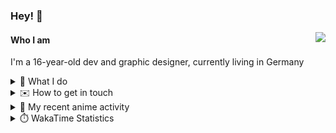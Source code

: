 ### Hey! 👋

[<img src="https://lanyard-profile-readme.vercel.app/api/228965621478588416" align="right">](https://discord.com/users/228965621478588416)

#### Who I am

I'm a 16-year-old dev and graphic designer, currently living in Germany

<details>
  <summary>💼 What I do</summary>
  
I am currently primarily working on [taiga Bot](https://taigabot.net) and [PartydoosMedia](https://partydoosmedia.com)
I helped / am helping translate [PreMiD](https://premid.app), [Flashing Lights](https://store.steampowered.com/app/605740/Flashing_Lights__Police_Firefighting_Emergency_Services_Simulator/), [Hypixel](https://hypixel.net/), [Discord Templates](https://discordtemplates.com/), [Discord Extreme List](https://discordextremelist.xyz/), [Kitsu](https://kitsu.io/), [Minecraft](https://minecraft.net/), and [taiga Bot](https://taigabot.net) to the German language
</details>

<details>
  <summary>✉️ How to get in touch</summary>
  
> Sorted by how quickly you can expect a reply
- [Hit me up on Discord](https://discord.com/users/228965621478588416)
- [Hit me up on Twitter](https://twitter.com/cruggdev)
- [Send me a mail](mailto:me@crg.sh)
</details>


<details>
  <summary>🌸 My recent anime activity</summary>
  
<!-- ANILIST_ACTIVITY:start -->

-   📺 Completed [A Whisker Away](https://anilist.co/anime/114963) (16:17, 02 April 2022)
-   📺 Completed [The Anthem of the Heart](https://anilist.co/anime/20968) (20:03, 26 March 2022)
-   📺 Plans to watch [Natsu e no Tunnel, Sayonara no Deguchi](https://anilist.co/anime/142769) (20:04, 15 March 2022)
-   📺 Plans to watch [The Moment You Fall in Love](https://anilist.co/anime/21757) (20:01, 15 March 2022)
-   📺 Plans to watch [I've Always Liked You](https://anilist.co/anime/21296) (20:00, 15 March 2022)

<!-- ANILIST_ACTIVITY:end -->
</details>

<details>
  <summary>⏱️ WakaTime Statistics</summary>

<!--START_SECTION:waka-->

```text
No activity tracked
```

<!--END_SECTION:waka-->
</details>
